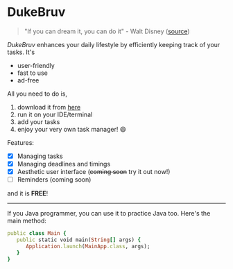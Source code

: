 # DukeBruv

>"If you can dream it, you can do it" - Walt Disney ([source](https://www.brainyquote.com/quotes/walt_disney_130027))

*DukeBruv* enhances your daily lifestyle by efficiently keeping track of your tasks. It's
* user-friendly
* fast to use
* ad-free

All you need to do is,
1. download it from [here](https://github.com/mohamedsaf1/ip)
2. run it on your IDE/terminal
3. add your tasks
4. enjoy your very own task manager! :smile:

Features:
- [x] Managing tasks
- [x] Managing deadlines and timings
- [x] Aesthetic user interface (~~coming soon~~ try it out now!)
- [ ] Reminders (coming soon)

and it is **FREE**!

<hr />
If you Java programmer, you can use it to practice Java too. Here's the main method:

~~~ruby
public class Main {
   public static void main(String[] args) {
      Application.launch(MainApp.class, args);
   }
}
